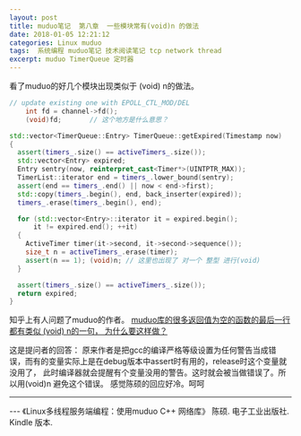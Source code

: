 ```yaml
---
layout: post
title: muduo笔记  第八章  一些模块常有(void)n 的做法
date: 2018-01-05 12:21:12
categories: Linux muduo
tags:  系统编程 muduo笔记 技术阅读笔记 tcp network thread
excerpt: muduo TimerQueue 定时器
---
```





看了muduo的好几个模块出现类似于 (void) n的做法。
```c++
// update existing one with EPOLL_CTL_MOD/DEL
    int fd = channel->fd();
    (void)fd;		// 这个地方是什么意思？

```

```c++
std::vector<TimerQueue::Entry> TimerQueue::getExpired(Timestamp now)
{
  assert(timers_.size() == activeTimers_.size());
  std::vector<Entry> expired;
  Entry sentry(now, reinterpret_cast<Timer*>(UINTPTR_MAX));
  TimerList::iterator end = timers_.lower_bound(sentry);
  assert(end == timers_.end() || now < end->first);
  std::copy(timers_.begin(), end, back_inserter(expired));
  timers_.erase(timers_.begin(), end);

  for (std::vector<Entry>::iterator it = expired.begin();
      it != expired.end(); ++it)
  {
    ActiveTimer timer(it->second, it->second->sequence());
    size_t n = activeTimers_.erase(timer);
    assert(n == 1); (void)n; // 这里也出现了 对一个 整型 进行(void)
  }

  assert(timers_.size() == activeTimers_.size());
  return expired;
}

```

知乎上有人问题了muduo的作者。
[muduo库的很多返回值为空的函数的最后一行都有类似 (void) n的一句， 为什么要这样做？](https://www.zhihu.com/question/24311085)

这是提问者的回答：
原来作者是把gcc的编译严格等级设置为任何警告当成错误，而有的变量实际上是在debug版本中assert时有用的，release时这个变量就没用了， 此时编译器就会提醒有个变量没用的警告。这时就会被当做错误了。所以用(void)n 避免这个错误。 感觉陈硕的回应好冷。呵呵
 

---
 \--- 《Linux多线程服务端编程：使用muduo C++ 网络库》 陈硕. 电子工业出版社. Kindle 版本.






